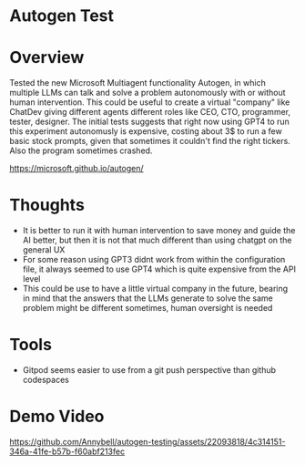 # Autogen Test

# Overview

Tested the new Microsoft Multiagent functionality Autogen, in which multiple LLMs can talk and solve a problem autonomously with or without human intervention. This could be useful to create a virtual "company" like ChatDev giving different agents different roles like CEO, CTO, programmer, tester, designer. The initial tests suggests that right now using GPT4 to run this experiment autonomusly is expensive, costing about 3$ to run a few basic stock prompts, given that sometimes it couldn't find the right tickers. Also the program sometimes crashed. 

https://microsoft.github.io/autogen/

# Thoughts

- It is better to run it with human intervention to save money and guide the AI better, but then it is not that much different than using chatgpt on the general UX
- For some reason using GPT3 didnt work from within the configuration file, it always seemed to use GPT4 which is quite expensive from the API level
- This could be use to have a little virtual company in the future, bearing in mind that the answers that the LLMs generate to solve the same problem might be different sometimes, human oversight is needed

# Tools
- Gitpod seems easier to use from a git push perspective than github codespaces
  
# Demo Video


https://github.com/Annybell/autogen-testing/assets/22093818/4c314151-346a-41fe-b57b-f60abf213fec




